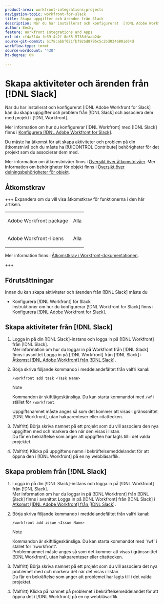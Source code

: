 ```yaml
---
product-area: workfront-integrations;projects
navigation-topic: workfront-for-slack
title: Skapa uppgifter och ärenden från Slack
description: När du har installerat och konfigurerat  [!DNL Adobe Workfront]  för Slack kan du skapa uppgifter och problem från Slack och associera dem med projekt i Workfront.
author: Becky
feature: Workfront Integrations and Apps
exl-id: cf4a514a-fe69-4c2f-8e35-5738dfaab24e
source-git-commit: 6178cabbf021fbf92bd8795c5c2bd0346801d64d
workflow-type: tm+mt
source-wordcount: '430'
ht-degree: 0%

---
```


# Skapa aktiviteter och ärenden från [!DNL Slack]

När du har installerat och konfigurerat [!DNL Adobe Workfront for Slack] kan du skapa uppgifter och problem från [!DNL Slack] och associera dem med projekt i [!DNL Workfront].

Mer information om hur du konfigurerar [!DNL Workfront] med [!DNL Slack] finns i [Konfigurera [!DNL Adobe Workfront for Slack]](../../workfront-integrations-and-apps/using-workfront-with-slack/configure-workfront-for-slack.md).

Du måste ha åtkomst för att skapa aktiviteter och problem på din åtkomstnivå och du måste ha [!UICONTROL Contribute] behörigheter för det projekt som du associerar dem med.

Mer information om åtkomstnivåer finns i [Översikt över åtkomstnivåer](../../administration-and-setup/add-users/access-levels-and-object-permissions/access-levels-overview.md). Mer information om behörigheter för objekt finns i [Översikt över delningsbehörigheter för objekt](../../workfront-basics/grant-and-request-access-to-objects/sharing-permissions-on-objects-overview.md).

## Åtkomstkrav

+++ Expandera om du vill visa åtkomstkrav för funktionerna i den här artikeln.

<table style="table-layout:auto"> 
 <col> 
 <col> 
 <tbody> 
  <tr> 
   <td role="rowheader">Adobe Workfront package</td> 
   <td> <p>Alla</p> </td> 
  </tr> 
  <tr> 
   <td role="rowheader">Adobe Workfront-licens</td> 
   <td> <p>Alla</p>
  </tr> 
 </tbody> 
</table>

Mer information finns i [Åtkomstkrav i Workfront-dokumentationen](/help/quicksilver/administration-and-setup/add-users/access-levels-and-object-permissions/access-level-requirements-in-documentation.md).

+++

## Förutsättningar

Innan du kan skapa aktiviteter och ärenden från [!DNL Slack] måste du

* Konfigurera [!DNL Workfront] för Slack\
   Instruktioner om hur du konfigurerar [!DNL Workfront for Slack] finns i [Konfigurera [!DNL Adobe Workfront for Slack]](../../workfront-integrations-and-apps/using-workfront-with-slack/configure-workfront-for-slack.md).

## Skapa aktiviteter från [!DNL Slack]

1. Logga in på din [!DNL Slack]-instans och logga in på [!DNL Workfront] från [!DNL Slack].\
   Mer information om hur du loggar in på Workfront från [!DNL Slack] finns i avsnittet Logga in på [!DNL Workfront] från [!DNL Slack] i [Åtkomst [!DNL Adobe Workfront] från [!DNL Slack]](../../workfront-integrations-and-apps/using-workfront-with-slack/access-workfront-from-slack.md).

1. Börja skriva följande kommando i meddelandefältet från valfri kanal:

   `/workfront add task <Task Name>`

   >[!NOTE]
   >
   >Kommandon är skiftlägeskänsliga. Du kan starta kommandot med `/wf` i stället för `/workfront`.
   >  
   >Uppgiftsnamnet måste anges så som det kommer att visas i gränssnittet [!DNL Workfront], utan hakparenteser eller citattecken.

1. (Valfritt) Börja skriva namnet på ett projekt som du vill associera den nya uppgiften med och markera den när den visas i listan.\
   Du får en bekräftelse som anger att uppgiften har lagts till i det valda projektet.
1. (Valfritt) Klicka på uppgiftens namn i bekräftelsemeddelandet för att öppna den i [!DNL Workfront] på en ny webbläsarflik.

## Skapa problem från [!DNL Slack]

1. Logga in på din [!DNL Slack]-instans och logga in på [!DNL Workfront] från [!DNL Slack].\
   Mer information om hur du loggar in på [!DNL Workfront] från [!DNL Slack] finns i avsnittet Logga in på [!DNL Workfront] från [!DNL Slack] i [Åtkomst [!DNL Adobe Workfront] från [!DNL Slack]](../../workfront-integrations-and-apps/using-workfront-with-slack/access-workfront-from-slack.md).

1. Börja skriva följande kommando i meddelandefältet från valfri kanal:

   `/workfront add issue <Issue Name>`

   >[!NOTE]
   >
   >Kommandon är skiftlägeskänsliga. Du kan starta kommandot med &#39;/wf&#39; i stället för &#39;/workfront&#39;. \
   >Problemnamnet måste anges så som det kommer att visas i gränssnittet [!DNL Workfront], utan hakparenteser eller citattecken.

1. (Valfritt) Börja skriva namnet på ett projekt som du vill associera det nya problemet med och markera det när det visas i listan.\
   Du får en bekräftelse som anger att problemet har lagts till i det valda projektet.
1. (Valfritt) Klicka på namnet på problemet i bekräftelsemeddelandet för att öppna det i [!DNL Workfront] på en ny webbläsarflik.
